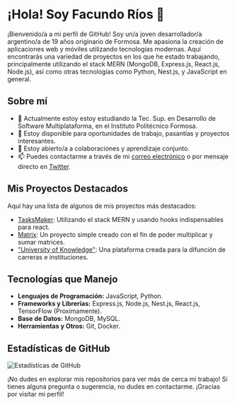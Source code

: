 # ¡Hola! Soy Facundo Ríos 👋

¡Bienvenido/a a mi perfil de GitHub! Soy un/a joven desarrollador/a argentino/a de 19 años originario de Formosa. Me apasiona la creación de aplicaciones web y móviles utilizando tecnologías modernas. Aquí encontrarás una variedad de proyectos en los que he estado trabajando, principalmente utilizando el stack MERN (MongoDB, Express.js, React.js, Node.js), así como otras tecnologías como Python, Nest.js, y JavaScript en general.

## Sobre mí

- 🌱 Actualmente estoy estoy estudiando la Tec. Sup. en Desarrollo de Software Multiplataforma, en el Instituto Politécnico Formosa.
- 💼 Estoy disponible para oportunidades de trabajo, pasantías y proyectos interesantes.
- 👯 Estoy abierto/a a colaboraciones y aprendizaje conjunto.
- 📫 Puedes contactarme a través de mi [correo electrónico](mailto:Facundorios2005@gmail.com) o por mensaje directo en [Twitter](https://x.com/Facundorios05).

## Mis Proyectos Destacados

Aquí hay una lista de algunos de mis proyectos más destacados:

- [TasksMaker](https://github.com/Facundorios/AUTH-CRUD-MERN.git): Utilizando el stack MERN y usando hooks indispensables para react.
- [Matrix](https://github.com/Facundorios/ARRAYS.git): Un proyecto simple creado con el fin de poder multiplicar y sumar matrices.
- ["University of Knowledge"](https://github.com/tlp-MRRM/Proyecto_UK.git): Una plataforma creada para la difunción de carreras e instituciones.

## Tecnologías que Manejo

- **Lenguajes de Programación:** JavaScript, Python.
- **Frameworks y Librerías:** Express.js, Node.js, Nest.js, React.js, TensorFlow (Proximamente).
- **Base de Datos:** MongoDB, MySQL.
- **Herramientas y Otros:** Git, Docker.

## Estadísticas de GitHub

![Estadísticas de GitHub](https://github-readme-stats.vercel.app/api?username=tu_usuario&show_icons=true&theme=radical)

¡No dudes en explorar mis repositorios para ver más de cerca mi trabajo! Si tienes alguna pregunta o sugerencia, no dudes en contactarme. ¡Gracias por visitar mi perfil!
